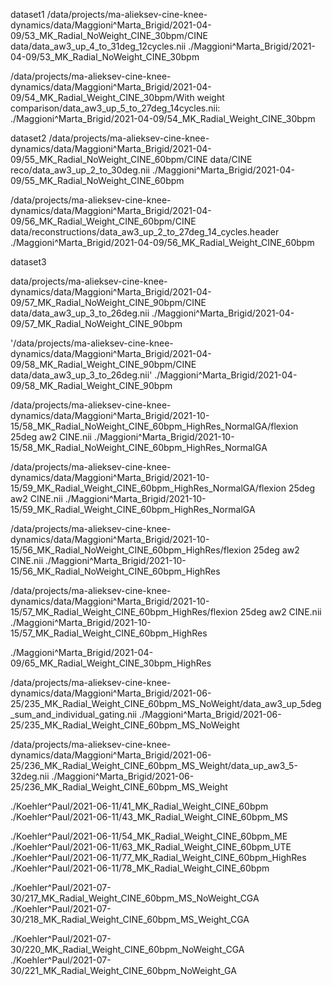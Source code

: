 dataset1
/data/projects/ma-alieksev-cine-knee-dynamics/data/Maggioni^Marta_Brigid/2021-04-09/53_MK_Radial_NoWeight_CINE_30bpm/CINE data/data_aw3_up_4_to_31deg_12cycles.nii
./Maggioni^Marta_Brigid/2021-04-09/53_MK_Radial_NoWeight_CINE_30bpm

/data/projects/ma-alieksev-cine-knee-dynamics/data/Maggioni^Marta_Brigid/2021-04-09/54_MK_Radial_Weight_CINE_30bpm/With weight comparison/data_aw3_up_5_to_27deg_14cycles.nii: 
./Maggioni^Marta_Brigid/2021-04-09/54_MK_Radial_Weight_CINE_30bpm 


dataset2
/data/projects/ma-alieksev-cine-knee-dynamics/data/Maggioni^Marta_Brigid/2021-04-09/55_MK_Radial_NoWeight_CINE_60bpm/CINE data/CINE reco/data_aw3_up_2_to_30deg.nii
./Maggioni^Marta_Brigid/2021-04-09/55_MK_Radial_NoWeight_CINE_60bpm

/data/projects/ma-alieksev-cine-knee-dynamics/data/Maggioni^Marta_Brigid/2021-04-09/56_MK_Radial_Weight_CINE_60bpm/CINE data/reconstructions/data_aw3_up_2_to_27deg_14_cycles.header
./Maggioni^Marta_Brigid/2021-04-09/56_MK_Radial_Weight_CINE_60bpm


dataset3

data/projects/ma-alieksev-cine-knee-dynamics/data/Maggioni^Marta_Brigid/2021-04-09/57_MK_Radial_NoWeight_CINE_90bpm/CINE data/data_aw3_up_3_to_26deg.nii
./Maggioni^Marta_Brigid/2021-04-09/57_MK_Radial_NoWeight_CINE_90bpm

'/data/projects/ma-alieksev-cine-knee-dynamics/data/Maggioni^Marta_Brigid/2021-04-09/58_MK_Radial_Weight_CINE_90bpm/CINE data/data_aw3_up_3_to_26deg.nii'
./Maggioni^Marta_Brigid/2021-04-09/58_MK_Radial_Weight_CINE_90bpm





/data/projects/ma-alieksev-cine-knee-dynamics/data/Maggioni^Marta_Brigid/2021-10-15/58_MK_Radial_NoWeight_CINE_60bpm_HighRes_NormalGA/flexion 25deg aw2 CINE.nii
./Maggioni^Marta_Brigid/2021-10-15/58_MK_Radial_NoWeight_CINE_60bpm_HighRes_NormalGA

/data/projects/ma-alieksev-cine-knee-dynamics/data/Maggioni^Marta_Brigid/2021-10-15/59_MK_Radial_Weight_CINE_60bpm_HighRes_NormalGA/flexion 25deg aw2 CINE.nii
./Maggioni^Marta_Brigid/2021-10-15/59_MK_Radial_Weight_CINE_60bpm_HighRes_NormalGA




/data/projects/ma-alieksev-cine-knee-dynamics/data/Maggioni^Marta_Brigid/2021-10-15/56_MK_Radial_NoWeight_CINE_60bpm_HighRes/flexion 25deg aw2 CINE.nii
./Maggioni^Marta_Brigid/2021-10-15/56_MK_Radial_NoWeight_CINE_60bpm_HighRes

/data/projects/ma-alieksev-cine-knee-dynamics/data/Maggioni^Marta_Brigid/2021-10-15/57_MK_Radial_Weight_CINE_60bpm_HighRes/flexion 25deg aw2 CINE.nii
./Maggioni^Marta_Brigid/2021-10-15/57_MK_Radial_Weight_CINE_60bpm_HighRes





./Maggioni^Marta_Brigid/2021-04-09/65_MK_Radial_Weight_CINE_30bpm_HighRes

/data/projects/ma-alieksev-cine-knee-dynamics/data/Maggioni^Marta_Brigid/2021-06-25/235_MK_Radial_Weight_CINE_60bpm_MS_NoWeight/data_aw3_up_5deg_sum_and_individual_gating.nii
./Maggioni^Marta_Brigid/2021-06-25/235_MK_Radial_Weight_CINE_60bpm_MS_NoWeight

/data/projects/ma-alieksev-cine-knee-dynamics/data/Maggioni^Marta_Brigid/2021-06-25/236_MK_Radial_Weight_CINE_60bpm_MS_Weight/data_up_aw3_5-32deg.nii
./Maggioni^Marta_Brigid/2021-06-25/236_MK_Radial_Weight_CINE_60bpm_MS_Weight




./Koehler^Paul/2021-06-11/41_MK_Radial_Weight_CINE_60bpm
./Koehler^Paul/2021-06-11/43_MK_Radial_Weight_CINE_60bpm_MS

./Koehler^Paul/2021-06-11/54_MK_Radial_Weight_CINE_60bpm_ME
./Koehler^Paul/2021-06-11/63_MK_Radial_Weight_CINE_60bpm_UTE
./Koehler^Paul/2021-06-11/77_MK_Radial_Weight_CINE_60bpm_HighRes
./Koehler^Paul/2021-06-11/78_MK_Radial_Weight_CINE_60bpm

./Koehler^Paul/2021-07-30/217_MK_Radial_Weight_CINE_60bpm_MS_NoWeight_CGA
./Koehler^Paul/2021-07-30/218_MK_Radial_Weight_CINE_60bpm_MS_Weight_CGA

./Koehler^Paul/2021-07-30/220_MK_Radial_Weight_CINE_60bpm_NoWeight_CGA
./Koehler^Paul/2021-07-30/221_MK_Radial_Weight_CINE_60bpm_NoWeight_GA

